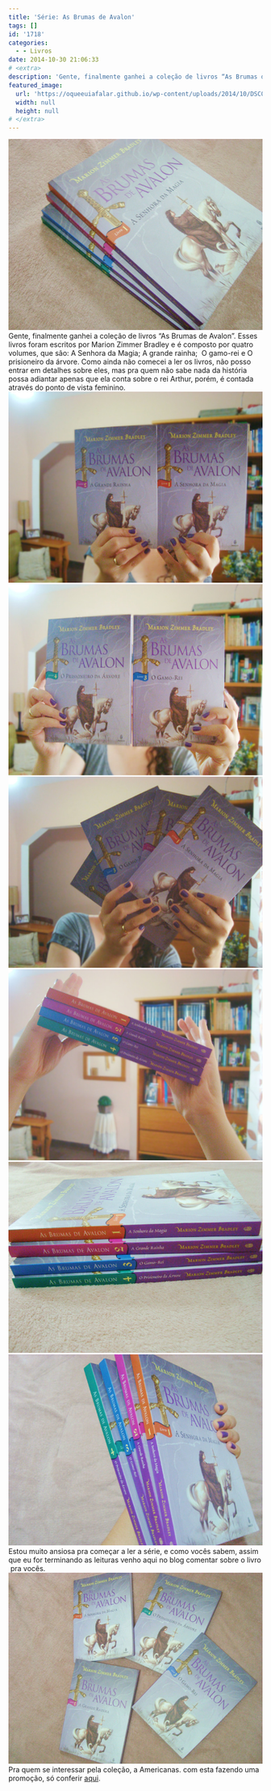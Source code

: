 ```yaml
---
title: 'Série: As Brumas de Avalon'
tags: []
id: '1718'
categories:
  - - Livros
date: 2014-10-30 21:06:33
# <extra>
description: 'Gente, finalmente ganhei a coleção de livros “As Brumas de Avalon”. Esses livros foram escritos por Marion Zimmer Bradley e é composto por quatro volumes, que são: A Senhora da Magia; A grande rainha;  O gamo-rei e O prisioneiro da árvore. Como ainda não comecei a ler os livros, não posso entrar em detalhes sobre eles, mas pra quem não sabe nada da história possa adiantar apenas que ela conta sobre o rei Arthur, porém, é contada através do ponto de vista feminino. Estou muito ansiosa pra começar a ler a série, e como vocês sabem, assim que eu for terminando as leituras venho aqui no blog comentar sobre o livro  pra vocês. Pra quem se interessar pela coleção, a Americanas. com esta fazendo uma promoção, só conferir aqui.'
featured_image: 
  url: 'https://oqueeuiafalar.github.io/wp-content/uploads/2014/10/DSC03357.jpg'
  width: null
  height: null
# </extra>
---
```


[![Série de livros As Brumas de Avalon](/wp-content/uploads/2014/10/DSC03357.jpg)](/wp-content/uploads/2014/10/DSC03357.jpg) Gente, finalmente ganhei a coleção de livros “As Brumas de Avalon”. Esses livros foram escritos por Marion Zimmer Bradley e é composto por quatro volumes, que são: A Senhora da Magia; A grande rainha;  O gamo-rei e O prisioneiro da árvore. Como ainda não comecei a ler os livros, não posso entrar em detalhes sobre eles, mas pra quem não sabe nada da história possa adiantar apenas que ela conta sobre o rei Arthur, porém, é contada através do ponto de vista feminino. [![Capa dos livros As Brumas de Avalon](/wp-content/uploads/2014/10/DSC03352.jpg)](/wp-content/uploads/2014/10/DSC03352.jpg) [![Capa dos livros As brumas de avalon ](/wp-content/uploads/2014/10/DSC03353.jpg)](/wp-content/uploads/2014/10/DSC03353.jpg) [![Capa da série de livros As brumas de avalon ](/wp-content/uploads/2014/10/DSC03349.jpg)](/wp-content/uploads/2014/10/DSC03349.jpg) [![Lombada dos livros As brumas de avalon ](/wp-content/uploads/2014/10/DSC03346.jpg)](/wp-content/uploads/2014/10/DSC03346.jpg) [![Lombada e capa dos livros As Brumas de Avalon ](/wp-content/uploads/2014/10/DSC03356.jpg)](/wp-content/uploads/2014/10/DSC03356.jpg) [![Lombada e capa dos livros As Brumas de Avalon ](/wp-content/uploads/2014/10/DSC03358.jpg)](/wp-content/uploads/2014/10/DSC03358.jpg) Estou muito ansiosa pra começar a ler a série, e como vocês sabem, assim que eu for terminando as leituras venho aqui no blog comentar sobre o livro  pra vocês. [![DSC03355](/wp-content/uploads/2014/10/DSC03355.jpg)](/wp-content/uploads/2014/10/DSC03355.jpg) Pra quem se interessar pela coleção, a Americanas. com esta fazendo uma promoção, só conferir [aqui](http://www.americanas.com.br/produto/6802840/livro-colecao-completa-as-brumas-de-avalon-4-volumes- "aqui").
